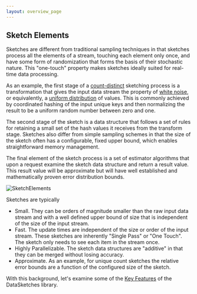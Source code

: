 ```yaml
---
layout: overview_page
---
```


## Sketch Elements

Sketches are different from traditional sampling techniques in that sketches process all 
the elements of a stream, touching each element only once,
and have some form of randomization that forms the basis of their stochastic nature. 
This "one-touch" property makes sketches ideally suited for real-time data processing.

As an example, the first stage of a 
<a href="https://en.wikipedia.org/wiki/Count-distinct_problem">count-distinct</a> sketching 
process is a transformation that gives the input data stream the property of 
<a href="https://en.wikipedia.org/wiki/White_noise">white noise</a>, or equivalently, a 
<a href="https://en.wikipedia.org/wiki/Uniform_distribution_%28discrete%29">uniform distribution</a> 
of values. 
This is commonly achieved by coordinated hashing of the input unique keys and then normalizing 
the result to be a uniform random number between zero and one.

The second stage of the sketch is a data structure that follows a set of rules for retaining a small 
set of the hash values it receives from the transform stage. 
Sketches also differ from simple sampling schemes in that the size of the sketch often has a 
configurable, fixed upper bound, which enables straightforward memory management. 

The final element of the sketch process is a set of estimator algorithms that upon a request 
examine the sketch data structure and return a result value. 
This result value will be approximate but will have well established and mathematically 
proven error distribution bounds.

<img class="doc-img-full" src="{{site.docs_img_dir}}SketchElements.png" alt="SketchElements" />

Sketches are typically

* Small. They can be orders of magnitude smaller than the raw input data stream and with a 
well defined upper bound of size that is independent of the size of the input stream.
* Fast. The update times are independent of the size or order of the input stream. 
These sketches are inherently "Single Pass" or "One Touch".  
The sketch only needs to see each item in the stream once.
* Highly Parallelizable. The sketch data structures are "additive" in that they can 
be merged without losing accuracy.
* Approximate. As an example, for unique count sketches the relative error bounds 
are a function of the configured size of the sketch.

With this background, let's examine some of the 
<a href="KeyFeatures.html">Key Features</a> of the DataSketches library.